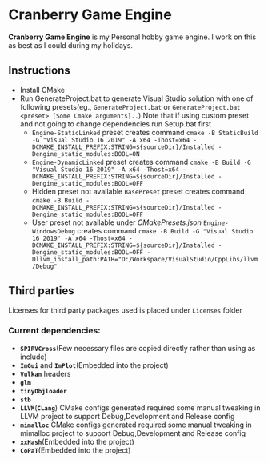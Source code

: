# Cranberry Game Engine

**Cranberry Game Engine** is my Personal hobby game engine. I work on this as best as I could during my holidays.

## Instructions

* Install CMake
* Run GenerateProject.bat to generate Visual Studio solution with one of following presets(eg., `GenerateProject.bat` or `GenerateProject.bat <preset> [Some Cmake arguments]..`)
Note that if using custom preset and not going to change dependencies run Setup.bat first
    - `Engine-StaticLinked` preset creates command `cmake -B StaticBuild -G "Visual Studio 16 2019" -A x64 -Thost=x64 -DCMAKE_INSTALL_PREFIX:STRING=${sourceDir}/Installed -Dengine_static_modules:BOOL=ON`
    - `Engine-DynamicLinked` preset creates command `cmake -B Build -G "Visual Studio 16 2019" -A x64 -Thost=x64 -DCMAKE_INSTALL_PREFIX:STRING=${sourceDir}/Installed -Dengine_static_modules:BOOL=OFF`
    - Hidden preset not available `BasePreset` preset creates command `cmake -B Build -DCMAKE_INSTALL_PREFIX:STRING=${sourceDir}/Installed -Dengine_static_modules:BOOL=OFF`
    - User preset not available under *CMakePresets.json* `Engine-WindowsDebug` creates command `cmake -B Build -G "Visual Studio 16 2019" -A x64 -Thost=x64 -DCMAKE_INSTALL_PREFIX:STRING=${sourceDir}/Installed -Dengine_static_modules:BOOL=OFF -Dllvm_install_path:PATH="D:/Workspace/VisualStudio/CppLibs/llvm/Debug"`
## Third parties
Licenses for third party packages used is placed under `Licenses` folder
### Current dependencies:
* **`SPIRVCross`**(Few necessary files are copied directly rather than using as include)
* **`ImGui`** and **`ImPlot`**(Embedded into the project)
* **`Vulkan`** headers
* **`glm`**
* **`tinyObjloader`**
* **`stb`**
* **`LLVM`**(**`CLang`**) CMake configs generated required some manual tweaking in LLVM project to support Debug,Development and Release config
* **`mimalloc`** CMake configs generated required some manual tweaking in mimalloc project to support Debug,Development and Release config
* **`xxHash`**(Embedded into the project)
* **`CoPaT`**(Embedded into the project)
